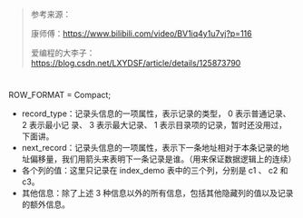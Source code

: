 > 参考来源：
>
> 康师傅：https://www.bilibili.com/video/BV1iq4y1u7vj?p=116
>
> 爱编程的大李子：https://blog.csdn.net/LXYDSF/article/details/125873790

# 



ROW_FORMAT = Compact;

-  record_type：记录头信息的一项属性，表示记录的类型， 0 表示普通记录、 2 表示最小记 录、 3 表示最大记录、 1 表示目录项的记录，暂时还没用过，下面讲。
- next_record：记录头信息的一项属性，表示下一条地址相对于本条记录的地址偏移量，我们用箭头来表明下一条记录是谁。（用来保证数据逻辑上的连续）
- 各个列的值：这里只记录在 index_demo 表中的三个列，分别是 c1 、 c2 和 c3。
-  其他信息：除了上述 3 种信息以外的所有信息，包括其他隐藏列的值以及记录的额外信息。